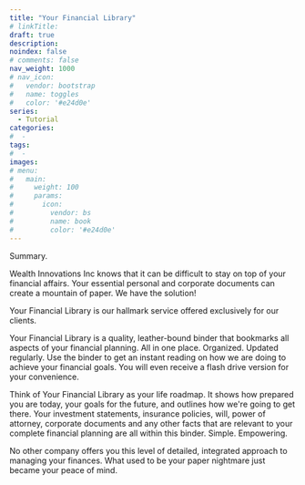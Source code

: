 ```yaml
---
title: "Your Financial Library"
# linkTitle:
draft: true
description: 
noindex: false
# comments: false
nav_weight: 1000
# nav_icon:
#   vendor: bootstrap
#   name: toggles
#   color: '#e24d0e'
series:
  - Tutorial
categories:
#  - 
tags:
#  - 
images:
# menu:
#   main:
#     weight: 100
#     params:
#       icon:
#         vendor: bs
#         name: book
#         color: '#e24d0e'
---
```


Summary.

<!--more-->

Wealth Innovations Inc knows that it can be difficult to stay on top of your financial affairs. Your essential personal and corporate documents can create a mountain of paper. We have the solution!

Your Financial Library is our hallmark service offered exclusively for our clients.

Your Financial Library is a quality, leather-bound binder that bookmarks all aspects of your financial planning. All in one place. Organized. Updated regularly. Use the binder to get an instant reading on how we are doing to achieve your financial goals. You will even receive a flash drive version for your convenience.

Think of Your Financial Library as your life roadmap. It shows how prepared you are today, your goals for the future, and outlines how we're going to get there. Your investment statements, insurance policies, will, power of attorney, corporate documents and any other facts that are relevant to your complete financial planning are all within this binder. Simple. Empowering.

No other company offers you this level of detailed, integrated approach to managing your finances. What used to be your paper nightmare just became your peace of mind.


